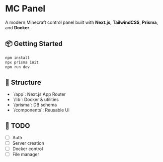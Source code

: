 # MC Panel

A modern Minecraft control panel built with **Next.js**, **TailwindCSS**, **Prisma**, and **Docker**.

## 📦 Getting Started

```bash
npm install
npx prisma init
npm run dev
```

## 🧱 Structure

- \`/app\`: Next.js App Router
- \`/lib\`: Docker & utilities
- \`/prisma\`: DB schema
- \`/components\`: Reusable UI

## 📌 TODO

- [ ] Auth
- [ ] Server creation
- [ ] Docker control
- [ ] File manager